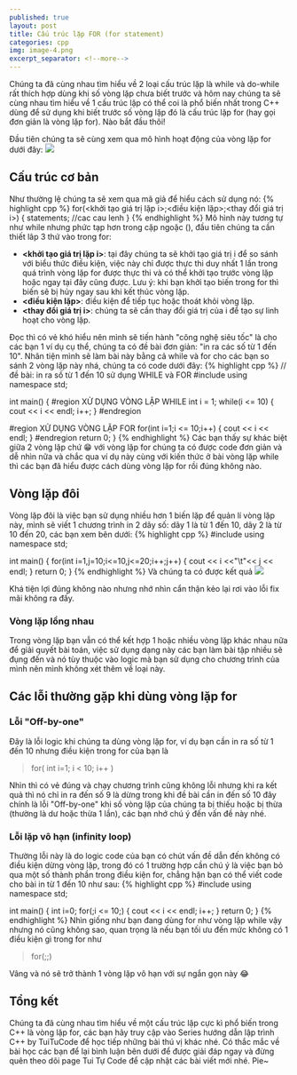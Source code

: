 ```yaml
---
published: true
layout: post
title: Cấu trúc lặp FOR (for statement)
categories: cpp
img: image-4.png
excerpt_separator: <!--more-->
---
```

Chúng ta đã cùng nhau tìm hiểu về 2 loại cấu trúc lặp là while và do-while rất thích hợp dùng khi số vòng lặp chưa biết trước và hôm nay chúng ta sẽ cùng nhau tìm hiểu về 1 cấu trúc lặp có thể coi là phổ biến nhất trong C++ dùng để sử dụng khi biết trước số vòng lặp đó là cấu trúc lặp for (hay gọi đơn giản là vòng lặp for). Nào bắt đầu thôi!
<!--more-->
Đầu tiên chúng ta sẽ cùng xem qua mô hình hoạt động của vòng lặp for dưới đây:
![](https://2.bp.blogspot.com/-I1T4t8Z5Zv4/XHzYDS4O7zI/AAAAAAAAAfg/9yBg9RrVlFEXs4BV1Ank2Fa9MMT_B4X_ACK4BGAYYCw/s640/bai_3.5.1.PNG)

## Cấu trúc cơ bản
Như thường lệ chúng ta sẽ xem qua mã giả để hiểu cách sử dụng nó:
{% highlight cpp %}
for(<khởi tạo giá trị lặp i>;<điều kiện lặp>;<thay đổi giá trị i>)
{
    statements; //cac cau lenh
}
{% endhighlight %}
Mô hình này tương tự như while nhưng phức tạp hơn trong cặp ngoặc (), đầu tiên chúng ta cần thiết lâp 3 thứ vào trong for:
- **\<khởi tạo giá trị lặp i\>**: tại đây chúng ta sẽ khởi tạo giá trị i để so sánh với biểu thức điều kiện, việc này chỉ được thực thi duy nhất 1 lần trong quá trình vòng lặp for được thực thi và có thể khởi tạo trước vòng lặp hoặc ngay tại đây cũng được.
	Lưu ý: khi bạn khởi tạo biến trong for thì biến sẽ bị hủy ngay sau khi kết thúc vòng lặp.
- **\<điều kiện lặp\>**: điều kiện để tiếp tục hoặc thoát khỏi vòng lặp.
- **\<thay đổi giá trị i\>**: chúng ta sẽ cần thay đổi giá trị của i để tạo sự linh hoạt cho vòng lặp.

Đọc thì có vẻ khó hiểu nên mình sẽ tiến hành "công nghệ siêu tốc" là cho các bạn 1 ví dụ cụ thể, chúng ta có đề bài đơn giản: "in ra các số từ 1 đến 10".
Nhân tiện mình sẽ làm bài này bằng cả while và for cho các bạn so sánh 2 vòng lặp này nhá, chúng ta có code dưới đây:
{% highlight cpp %}
// đề bài: in ra số từ 1 đến 10 sử dụng WHILE và FOR
#include <iostream>
using namespace std;

int main()
{
  #region XỬ DỤNG VÒNG LẶP WHILE
  int i = 1;
  while(i <= 10)
  {
    cout << i << endl;
    i++;
  }
  #endregion
  
  #region XỬ DỤNG VÒNG LẶP FOR
  for(int i=1;i <= 10;i++)
  {
    cout << i << endl;
  }
  #endregion
  return 0;
}
{% endhighlight %}
Các bạn thấy sự khác biệt giữa 2 vòng lặp chứ 😁 với vòng lặp for chúng ta có được code đơn giản và dễ nhìn nữa và chắc qua ví dụ này cùng với kiến thức ở bài vòng lặp while thì các bạn đã hiểu được cách dùng vòng lặp for rồi đúng không nào.
## Vòng lặp đôi
Vòng lặp đôi là việc bạn sử dụng nhiều hơn 1 biến lặp để quản lí vòng lặp này, mình sẽ viết 1 chương trình in 2 dãy số: dãy 1 là từ 1 đến 10, dãy 2 là từ 10 đến 20,  các bạn xem bên dưới:
{% highlight cpp %}
#include <iostream>
using namespace std;

int main()
{
  for(int i=1,j=10;i<=10,j<=20;i++;j++)
  {
    cout << i <<"\t"<< j << endl;
  }
  return 0;
}
{% endhighlight %}
Và chúng ta có được kết quả
![](https://3.bp.blogspot.com/-WBbll8HaEZM/XHzltnUGqmI/AAAAAAAAAfs/zv_ATDX-z3UFOGToXzKF4snV1--lqUMOwCK4BGAYYCw/s640/bai_3.5.2.PNG)
  
Khá tiện lợi đúng không nào nhưng nhớ nhìn cẩn thận kẻo lại rơi vào lỗi fix mãi không ra đấy.
### Vòng lặp lồng nhau
Trong vòng lặp bạn vẫn có thể kết hợp 1 hoặc nhiều vòng lặp khác nhau nữa để giải quyết bài toán, việc sử dụng dạng này các bạn làm bài tập nhiều sẽ đụng đến và nó tùy thuộc vào logic mà bạn sử dụng cho chương trình của mình nên mình không xét thêm về loại này.
## Các lỗi thường gặp khi dùng vòng lặp for
### Lỗi "Off-by-one"
Đây là lỗi logic khi chúng ta dùng vòng lặp for, ví dụ bạn cần in ra số từ 1 đến 10 nhưng điều kiện trong for của bạn là
> for( int i=1; i < 10; i++ )
                       
Nhìn thì có vẻ đúng và chạy chương trình cũng không lỗi nhưng khi ra kết quả thì nó chỉ in ra đến số 9 là dừng trong khi đề bài cần in đến số 10 đây chính là lỗi "Off-by-one" khi số vòng lặp của chúng ta bị thiếu hoặc bị thừa (thường là dư hoặc thừa 1 lần), các bạn nhớ chú ý đến vấn đề này nhé.

### Lỗi lặp vô hạn (infinity loop)
Thường lỗi này là do logic code của bạn có chút vấn đề  dẫn đến không có điều kiện dừng vòng lặp, trong đó có 1 trường hợp cần chú ý là việc bạn bỏ qua một số thành phần trong điều kiện  for, chẳng hặn bạn có thể viết code cho bài in từ 1 đến 10 như sau:
{% highlight cpp %}
#include <iostream>
using namespace std;

int main()
{
  int i=0;
  for(;i <= 10;)
  {
    cout << i << endl;
    i++;
  }
  return 0;
}
{% endhighlight %}
Nhìn giống như bạn đang dùng for như vòng lặp while vậy nhưng nó cũng không sao, quan trọng là nếu bạn tối ưu đến mức không có 1 điều kiện gì trong for như
> for(;;)
  
Vâng và nó sẽ trở thành 1 vòng lặp vô hạn với sự ngắn gọn này 😂

## Tổng kết
Chúng ta đã cùng nhau tìm hiểu về một cấu trúc lặp cực kì phổ biến trong C++ là vòng lặp for, các bạn hãy truy cập vào Series hướng dẫn lập trình C++ by TuiTuCode để học tiếp những bài thú vị khác nhé.
Có thắc mắc về bài học các bạn để lại bình luận bên dưới để được giải đáp ngay và đừng quên theo dõi page Tui Tự Code để cập nhật các bài viết mới nhé. Pie~


